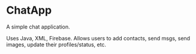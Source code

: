 # ChatApp

A simple chat application.

Uses Java, XML, Firebase.
Allows users to add contacts, send msgs, send images, update their profiles/status, etc.
